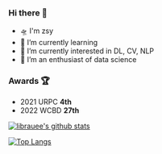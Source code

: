 ### Hi there 👋

- 🛸 I'm zsy
- 🚀 I’m currently learning
- 🚅 I’m currently interested in DL, CV, NLP
- 🛵 I’m an enthusiast of data science


### Awards 🏆

- 2021 URPC **4th**
- 2022 WCBD **27th**


[![librauee's github stats](https://github-readme-stats.vercel.app/api?username=zsy1987&show_icons=true)](https://github.com/anuraghazra/github-readme-stats)

[![Top Langs](https://github-readme-stats.vercel.app/api/top-langs/?username=zsy1987&layout=compact)](https://github.com/anuraghazra/github-readme-stats)
